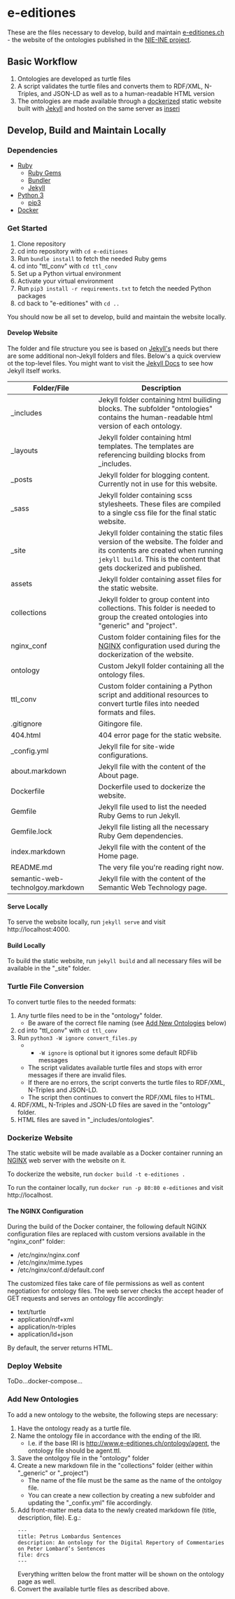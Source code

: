 # e-editiones

These are the files necessary to develop, build and maintain [e-editiones.ch](https://e-editiones.ch) - the website of the ontologies published in the [NIE-INE project](https://www.nie-ine.ch/). 

## Basic Workflow
1. Ontologies are developed as turtle files
1. A script validates the turtle files and converts them to RDF/XML, N-Triples, and JSON-LD as well as to a human-readable HTML version
1. The ontologies are made available through a [dockerized][docker] static website built with [Jekyll][jekyll] and hosted on the same server as [inseri][inseri]

## Develop, Build and Maintain Locally

### Dependencies

- [Ruby][ruby]
  - [Ruby Gems][gems]
  - [Bundler][bundler]
  - [Jekyll][jekyll]
- [Python 3][python3]
  - [pip3][pip]
- [Docker][docker]

### Get Started

1. Clone repository
1. cd into repository with ``cd e-editiones``
1. Run ``bundle install`` to fetch the needed Ruby gems
1. cd into "ttl_conv" with ``cd ttl_conv``
1. Set up a Python virtual environment
1. Activate your virtual environment
1. Run ``pip3 install -r requirements.txt`` to fetch the needed Python packages
1. cd back to "e-editiones" with ``cd ..``

You should now be all set to develop, build and maintain the website locally. 

#### Develop Website

The folder and file structure you see is based on [Jekyll's][jekyll] needs but there are some additional non-Jekyll folders and files. Below's a quick overview ot the top-level files. You might want to visit the [Jekyll Docs](https://jekyllrb.com/docs/) to see how Jekyll itself works. 

Folder/File        | Description                                
 ----------------- | -------------------------------------------
 \_includes        | Jekyll folder containing html builiding blocks. The subfolder "ontologies" contains the human-readable html version of each ontology.
 \_layouts         | Jekyll folder containing html templates. The templates are referencing building blocks from \_includes.
 \_posts           | Jekyll folder for blogging content. Currently not in use for this website.
 \_sass            | Jekyll folder containing scss stylesheets. These files are compiled to a single css file for the final static website.
 \_site            | Jekyll folder containing the static files version of the website. The folder and its contents are created when running ``jekyll build``. This is the content that gets dockerized and published. 
 assets            | Jekyll folder containing asset files for the static website. 
 collections       | Jekyll folder to group content into collections. This folder is needed to group the created ontologies into "generic" and "project".
 nginx_conf        | Custom folder containing files for the [NGINX][nginx] configuration used during the dockerization of the website. 
 ontology          | Custom Jekyll folder containing all the ontology files. 
 ttl_conv          | Custom folder containing a Python script and additional resources to convert turtle files into needed formats and files. 
 .gitignore        | Gitingore file.
 404.html          | 404 error page for the static website.
 \_config.yml      | Jekyll file for site-wide configurations.
 about.markdown    | Jekyll file with the content of the About page.
 Dockerfile        | Dockerfile used to dockerize the website.
 Gemfile           | Jekyll file used to list the needed Ruby Gems to run Jekyll.
 Gemfile.lock      | Jekyll file listing all the necessary Ruby Gem dependencies.
 index.markdown    | Jekyll file with the content of the Home page.
 README.md         | The very file you're reading right now.
 semantic-web-technolgoy.markdown | Jekyll file with the content of the Semantic Web Technology page.
 
#### Serve Locally

To serve the website locally, run ``jekyll serve`` and visit http://localhost:4000.

#### Build Locally

To build the static website, run ``jekyll build`` and all necessary files will be available in the "\_site" folder.

### Turtle File Conversion

To convert turtle files to the needed formats: 

1. Any turtle files need to be in the "ontology" folder.
   - Be aware of the correct file naming (see [Add New Ontologies](#add-new-ontologies) below)
1. cd into "ttl_conv" with ``cd ttl_conv``
1. Run ``python3 -W ignore convert_files.py``
   - - ``-W ignore`` is optional but it ignores some default RDFlib messages
   - The script validates available turtle files and stops with error messages if there are invalid files.
   - If there are no errors, the script converts the turtle files to RDF/XML, N-Triples and JSON-LD.
   - The script then continues to convert the RDF/XML files to HTML.
1. RDF/XML, N-Triples and JSON-LD files are saved in the "ontology" folder.
1. HTML files are saved in  "\_includes/ontologies".

### Dockerize Website

The static website will be made available as a Docker container running an [NGINX][nginx] web server with the website on it. 

To dockerize the website, run ``docker build -t e-editiones .``

To run the container locally, run ``docker run -p 80:80 e-editiones`` and visit http://localhost.

#### The NGINX Configuration

During the build of the Docker container, the following default NGINX configuration files are replaced with custom versions available in the "nginx_conf" folder:  

- /etc/nginx/nginx.conf
- /etc/nginx/mime.types
- /etc/nginx/conf.d/default.conf

The customized files take care of file permissions as well as content negotiation for ontology files. The web server checks the accept header of GET requests and serves an ontology file accordingly: 

- text/turtle
- application/rdf+xml
- application/n-triples
- application/ld+json

By default, the server returns HTML. 

### Deploy Website

ToDo...docker-compose...

### Add New Ontologies

To add a new ontology to the website, the following steps are necessary: 

1. Have the ontology ready as a turtle file. 
1. Name the ontology file in accordance with the ending of the IRI.
   - I.e. if the base IRI is http://www.e-editiones.ch/ontology/agent, the ontology file should be agent.ttl.
1. Save the ontolgoy file in the "ontology" folder
1. Create a new markdown file in the "collections" folder (either within "\_generic" or "\_project")
   - The name of the file must be the same as the name of the ontolgoy file.
   - You can create a new collection by creating a new subfolder and updating the "\_confix.yml" file accordingly.
1. Add front-matter meta data to the newly created markdown file (title, description, file). E.g.:
   ```
   ---
   title: Petrus Lombardus Sentences
   description: An ontology for the Digital Repertory of Commentaries on Peter Lombard’s Sentences
   file: drcs
   ---
   ```
   Everything written below the front matter will be shown on the ontology page as well. 
1. Convert the available turtle files as described above.


[jekyll]: https://jekyllrb.com/
[inseri]: https://github.com/nie-ine/inseri
[ruby]: https://www.ruby-lang.org/en/documentation/installation/
[gems]: https://rubygems.org/pages/download
[bundler]: https://bundler.io/
[python3]: https://www.python.org/downloads/
[pip]: https://pip.pypa.io/en/stable/installing/
[docker]: https://www.docker.com/get-started
[nginx]: https://www.nginx.com/

